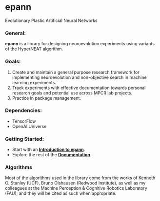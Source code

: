 # epann
Evolutionary Plastic Artificial Neural Networks

### General:

**epann** is a library for designing neuroevolution experiments using variants of the HyperNEAT algorithm. 

### Goals:

1. Create and maintain a general purpose research framework for implementing neuroevolution and non-objective search in machine learning experiments. 
2. Track experiments with effective documentation towards personal research goals and potential use across MPCR lab projects.
3. Practice in package management. 

### Dependencies:

* TensorFlow
* OpenAI Universe

### Getting Started:

* Start with an **[Introduction to epann](https://github.com/chadwcarlson/epann/blob/master/epann/docs/getting_started/01introduction.md)**.
* Explore the rest of the **[Documentation](https://github.com/chadwcarlson/epann/tree/master/epann/docs)**.



### Algorithms

Most of the algorithms used in the library come from the works of Kenneth O. Stanley (UCF), Bruno Olshausen (Redwood Institute), as well as my colleagues at the Machine Perception & Cognitive Robotics Laboratory (FAU), and they will be cited as such when appropriate.


